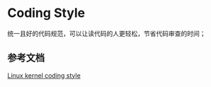 # Coding Style

统一且好的代码规范，可以让读代码的人更轻松，节省代码审查的时间；

## 参考文档

[Linux kernel coding style](https://www.kernel.org/doc/html/v4.11/process/coding-style.html)
